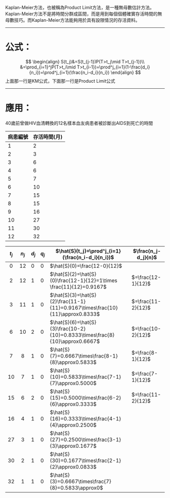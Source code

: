 Kaplan-Meier方法，也被稱為Product Limit方法，是一種無母數估計方法。Kaplan-Meier方法不是將時間分群成區間，而是用到每個個體確實存活時間的無母數技巧。而Kaplan-Meier方法能夠用於具有設限情況的存活資料。
- - -
# 公式：
$$
\begin{align}
S(t_j)&=S(t_{j-1})P(T>t_j\mid T>t_{j-1})\\
&=\prod_{i=1}^jP(T>t_i\mid T>t_{i-1})=\prod^j_{i=1}(1-\frac{d_i}{n_i})=\prod^j_{i=1}(\frac{n_i-d_i}{n_i})
\end{align}
$$
上面那一行是KM公式，下面那一行是Product Limit公式
- - -
# 應用：
40歲前曾做HIV血清轉換的12名樣本血友病患者被診斷出AIDS到死亡的時間

| 病患編號 | 存活時間(月) |
| ---- | ------- |
| 1    | 2       |
| 2    | 3       |
| 3    | 6       |
| 4    | 6       |
| 5    | 7       |
| 6    | 10      |
| 7    | 15      |
| 8    | 15      |
| 9    | 16      |
| 10   | 27      |
| 11   | 30      |
| 12   | 32      |


| $t_j$ | $n_j$ | $d_j$ | $q_j$ | $\hat{S}(t_j)=\prod^j_{i=1}(\frac{n_i-d_i}{n_i})$                             | $\frac{n_j-d_j}{n}$ |
| :---: | :---: | ----- | ----- | ----------------------------------------------------------------------------- | ------------------- |
|   0   |  12   | 0     | 0     | $\hat{S}(0)=\frac{12-0}{12}$                                                  |                     |
|   2   |  12   | 1     | 0     | $\hat{S}(2)=\hat{S}(0)\frac{12-1}{12}=1\times \frac{11}{12}=0.9167$           | $=\frac{12-1}{12}$  |
|   3   |  11   | 1     | 0     | $\hat{S}(3)=\hat{S}(2)\frac{11-1}{11}=0.9167\times\frac{10}{11}\approx0.8333$ | $=\frac{11-2}{12}$  |
|   6   |  10   | 2     | 0     | $\hat{S}(6)=\hat{S}(3)\frac{10-2}{10}=0.8333\times\frac{8}{10}\approx0.6667$  | $=\frac{10-2}{12}$  |
|   7   |   8   | 1     | 0     | $\hat{S}(7)=0.6667\times\frac{8-1}{8}\approx0.5833$                           | $=\frac{8-1}{12}$   |
|  10   |   7   | 1     | 0     | $\hat{S}(10)=0.5833\times\frac{7-1}{7}\approx0.5000$                          | $=\frac{7-1}{12}$   |
|  15   |   6   | 2     | 0     | $\hat{S}(15)=0.5000\times\frac{6-2}{6}\approx0.3333$                          | $=\frac{11-2}{12}$  |
|  16   |   4   | 1     | 0     | $\hat{S}(16)=0.3333\times\frac{4-1}{4}\approx0.2500$                          |                     |
|  27   |   3   | 1     | 0     | $\hat{S}(27)=0.2500\times\frac{3-1}{3}\approx0.1677$                          |                     |
|  30   |   2   | 1     | 0     | $\hat{S}(30)=0.1677\times\frac{2-1}{2}\approx0.0833$                          |                     |
|  32   |   1   | 1     | 0     | $\hat{S}(3)=0.6667\times\frac{7}{8}=0.5833\approx0$                           |                     |
